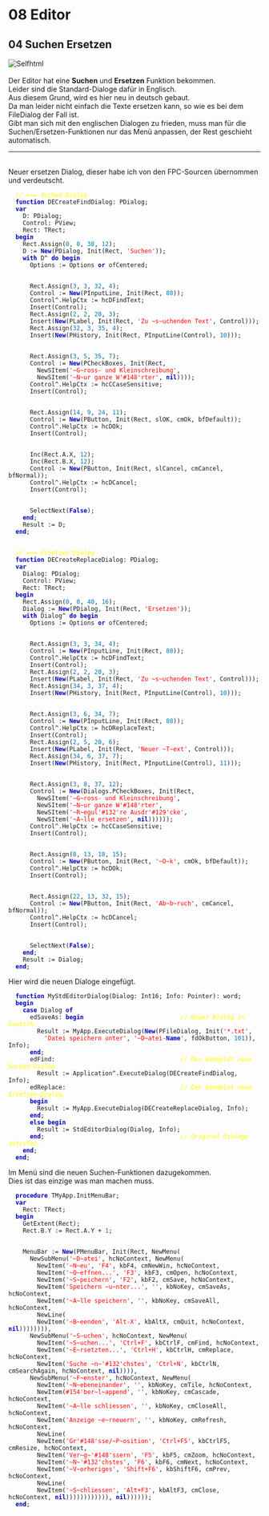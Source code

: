 <html>
    <b><h1>08 Editor</h1></b>
    <b><h2>04 Suchen Ersetzen</h2></b>
<img src="image.png" alt="Selfhtml"><br><br>
Der Editor hat eine <b>Suchen</b> und <b>Ersetzen</b> Funktion bekommen.<br>
Leider sind die Standard-Dialoge dafür in Englisch.<br>
Aus diesem Grund, wird es hier neu in deutsch gebaut.<br>
Da man leider nicht einfach die Texte ersetzen kann, so wie es bei dem FileDialog der Fall ist.<br>
Gibt man sich mit den englischen Dialogen zu frieden, muss man für die Suchen/Ersetzen-Funktionen nur das Menü anpassen, der Rest geschieht automatisch.<br>
<hr><br>
Neuer ersetzen Dialog, dieser habe ich von den FPC-Sourcen übernommen und verdeutscht.<br>
<pre><code>  <i><font color="#FFFF00">// === Suchen Dialog</font></i>
  <b><font color="0000BB">function</font></b> DECreateFindDialog: PDialog;
  <b><font color="0000BB">var</font></b>
    D: PDialog;
    Control: PView;
    Rect: TRect;
  <b><font color="0000BB">begin</font></b>
    Rect.Assign(<font color="#0077BB">0</font>, <font color="#0077BB">0</font>, <font color="#0077BB">38</font>, <font color="#0077BB">12</font>);
    D := <b><font color="0000BB">New</font></b>(PDialog, Init(Rect, <font color="#FF0000">'Suchen'</font>));
    <b><font color="0000BB">with</font></b> D^ <b><font color="0000BB">do</font></b> <b><font color="0000BB">begin</font></b>
      Options := Options <b><font color="0000BB">or</font></b> ofCentered;
<br>
      Rect.Assign(<font color="#0077BB">3</font>, <font color="#0077BB">3</font>, <font color="#0077BB">32</font>, <font color="#0077BB">4</font>);
      Control := <b><font color="0000BB">New</font></b>(PInputLine, Init(Rect, <font color="#0077BB">80</font>));
      Control^.HelpCtx := hcDFindText;
      Insert(Control);
      Rect.Assign(<font color="#0077BB">2</font>, <font color="#0077BB">2</font>, <font color="#0077BB">20</font>, <font color="#0077BB">3</font>);
      Insert(<b><font color="0000BB">New</font></b>(PLabel, Init(Rect, <font color="#FF0000">'Zu ~s~uchenden Text'</font>, Control)));
      Rect.Assign(<font color="#0077BB">32</font>, <font color="#0077BB">3</font>, <font color="#0077BB">35</font>, <font color="#0077BB">4</font>);
      Insert(<b><font color="0000BB">New</font></b>(PHistory, Init(Rect, PInputLine(Control), <font color="#0077BB">10</font>)));
<br>
      Rect.Assign(<font color="#0077BB">3</font>, <font color="#0077BB">5</font>, <font color="#0077BB">35</font>, <font color="#0077BB">7</font>);
      Control := <b><font color="0000BB">New</font></b>(PCheckBoxes, Init(Rect,
        NewSItem(<font color="#FF0000">'~G~ross- und Kleinschreibung'</font>,
        NewSItem(<font color="#FF0000">'~N~ur ganze W'</font><font color="#FF0000">#148</font><font color="#FF0000">'rter'</font>, <b><font color="0000BB">nil</font></b>))));
      Control^.HelpCtx := hcCCaseSensitive;
      Insert(Control);
<br>
      Rect.Assign(<font color="#0077BB">14</font>, <font color="#0077BB">9</font>, <font color="#0077BB">24</font>, <font color="#0077BB">11</font>);
      Control := <b><font color="0000BB">New</font></b>(PButton, Init(Rect, slOK, cmOk, bfDefault));
      Control^.HelpCtx := hcDOk;
      Insert(Control);
<br>
      Inc(Rect.A.X, <font color="#0077BB">12</font>);
      Inc(Rect.B.X, <font color="#0077BB">12</font>);
      Control := <b><font color="0000BB">New</font></b>(PButton, Init(Rect, slCancel, cmCancel, bfNormal));
      Control^.HelpCtx := hcDCancel;
      Insert(Control);
<br>
      SelectNext(<b><font color="0000BB">False</font></b>);
    <b><font color="0000BB">end</font></b>;
    Result := D;
  <b><font color="0000BB">end</font></b>;
<br>
  <i><font color="#FFFF00">// === Ersetzen Dialog</font></i>
  <b><font color="0000BB">function</font></b> DECreateReplaceDialog: PDialog;
  <b><font color="0000BB">var</font></b>
    Dialog: PDialog;
    Control: PView;
    Rect: TRect;
  <b><font color="0000BB">begin</font></b>
    Rect.Assign(<font color="#0077BB">0</font>, <font color="#0077BB">0</font>, <font color="#0077BB">40</font>, <font color="#0077BB">16</font>);
    Dialog := <b><font color="0000BB">New</font></b>(PDialog, Init(Rect, <font color="#FF0000">'Ersetzen'</font>));
    <b><font color="0000BB">with</font></b> Dialog^ <b><font color="0000BB">do</font></b> <b><font color="0000BB">begin</font></b>
      Options := Options <b><font color="0000BB">or</font></b> ofCentered;
<br>
      Rect.Assign(<font color="#0077BB">3</font>, <font color="#0077BB">3</font>, <font color="#0077BB">34</font>, <font color="#0077BB">4</font>);
      Control := <b><font color="0000BB">New</font></b>(PInputLine, Init(Rect, <font color="#0077BB">80</font>));
      Control^.HelpCtx := hcDFindText;
      Insert(Control);
      Rect.Assign(<font color="#0077BB">2</font>, <font color="#0077BB">2</font>, <font color="#0077BB">20</font>, <font color="#0077BB">3</font>);
      Insert(<b><font color="0000BB">New</font></b>(PLabel, Init(Rect, <font color="#FF0000">'Zu ~s~uchenden Text'</font>, Control)));
      Rect.Assign(<font color="#0077BB">34</font>, <font color="#0077BB">3</font>, <font color="#0077BB">37</font>, <font color="#0077BB">4</font>);
      Insert(<b><font color="0000BB">New</font></b>(PHistory, Init(Rect, PInputLine(Control), <font color="#0077BB">10</font>)));
<br>
      Rect.Assign(<font color="#0077BB">3</font>, <font color="#0077BB">6</font>, <font color="#0077BB">34</font>, <font color="#0077BB">7</font>);
      Control := <b><font color="0000BB">New</font></b>(PInputLine, Init(Rect, <font color="#0077BB">80</font>));
      Control^.HelpCtx := hcDReplaceText;
      Insert(Control);
      Rect.Assign(<font color="#0077BB">2</font>, <font color="#0077BB">5</font>, <font color="#0077BB">20</font>, <font color="#0077BB">6</font>);
      Insert(<b><font color="0000BB">New</font></b>(PLabel, Init(Rect, <font color="#FF0000">'Neuer ~T~ext'</font>, Control)));
      Rect.Assign(<font color="#0077BB">34</font>, <font color="#0077BB">6</font>, <font color="#0077BB">37</font>, <font color="#0077BB">7</font>);
      Insert(<b><font color="0000BB">New</font></b>(PHistory, Init(Rect, PInputLine(Control), <font color="#0077BB">11</font>)));
<br>
      Rect.Assign(<font color="#0077BB">3</font>, <font color="#0077BB">8</font>, <font color="#0077BB">37</font>, <font color="#0077BB">12</font>);
      Control := <b><font color="0000BB">New</font></b>(Dialogs.PCheckBoxes, Init(Rect,
        NewSItem(<font color="#FF0000">'~G~ross- und Kleinschreibung'</font>,
        NewSItem(<font color="#FF0000">'~N~ur ganze W'</font><font color="#FF0000">#148</font><font color="#FF0000">'rter'</font>,
        NewSItem(<font color="#FF0000">'~R~egul'</font><font color="#FF0000">#132</font><font color="#FF0000">'re Ausdr'</font><font color="#FF0000">#129</font><font color="#FF0000">'cke'</font>,
        NewSItem(<font color="#FF0000">'~A~lle ersetzen'</font>, <b><font color="0000BB">nil</font></b>))))));
      Control^.HelpCtx := hcCCaseSensitive;
      Insert(Control);
<br>
      Rect.Assign(<font color="#0077BB">8</font>, <font color="#0077BB">13</font>, <font color="#0077BB">18</font>, <font color="#0077BB">15</font>);
      Control := <b><font color="0000BB">New</font></b>(PButton, Init(Rect, <font color="#FF0000">'~O~k'</font>, cmOk, bfDefault));
      Control^.HelpCtx := hcDOk;
      Insert(Control);
<br>
      Rect.Assign(<font color="#0077BB">22</font>, <font color="#0077BB">13</font>, <font color="#0077BB">32</font>, <font color="#0077BB">15</font>);
      Control := <b><font color="0000BB">New</font></b>(PButton, Init(Rect, <font color="#FF0000">'Ab~b~ruch'</font>, cmCancel, bfNormal));
      Control^.HelpCtx := hcDCancel;
      Insert(Control);
<br>
      SelectNext(<b><font color="0000BB">False</font></b>);
    <b><font color="0000BB">end</font></b>;
    Result := Dialog;
  <b><font color="0000BB">end</font></b>;</code></pre>
Hier wird die neuen Dialoge eingefügt.<br>
<pre><code>  <b><font color="0000BB">function</font></b> MyStdEditorDialog(Dialog: Int16; Info: Pointer): word;
  <b><font color="0000BB">begin</font></b>
    <b><font color="0000BB">case</font></b> Dialog <b><font color="0000BB">of</font></b>
      edSaveAs: <b><font color="0000BB">begin</font></b>                           <i><font color="#FFFF00">// Neuer Dialog in Deutsch.</font></i>
        Result := MyApp.ExecuteDialog(<b><font color="0000BB">New</font></b>(PFileDialog, Init(<font color="#FF0000">'*.txt'</font>,
          <font color="#FF0000">'Datei speichern unter'</font>, <font color="#FF0000">'~D~atei-<b><font color="0000BB">Name</font></b>'</font>, fdOkButton, <font color="#0077BB">101</font>)), Info);
      <b><font color="0000BB">end</font></b>;
      edFind:                                   <i><font color="#FFFF00">// Der kommplet neue Suchen-Dialog.</font></i>
        Result := Application^.ExecuteDialog(DECreateFindDialog, Info);
      edReplace:                                <i><font color="#FFFF00">// Der kommplet neue Ersetzen-Dialog.</font></i>
      <b><font color="0000BB">begin</font></b>
        Result := MyApp.ExecuteDialog(DECreateReplaceDialog, Info);
      <b><font color="0000BB">end</font></b>;
      <b><font color="0000BB">else</font></b> <b><font color="0000BB">begin</font></b>
        Result := StdEditorDialog(Dialog, Info);
      <b><font color="0000BB">end</font></b>;                                      <i><font color="#FFFF00">// Original Dialoge aufrufen.</font></i>
    <b><font color="0000BB">end</font></b>;
  <b><font color="0000BB">end</font></b>;</code></pre>
Im Menü sind die neuen Suchen-Funktionen dazugekommen.<br>
Dies ist das einzige was man machen muss.<br>
<pre><code>  <b><font color="0000BB">procedure</font></b> TMyApp.InitMenuBar;
  <b><font color="0000BB">var</font></b>
    Rect: TRect;
  <b><font color="0000BB">begin</font></b>
    GetExtent(Rect);
    Rect.B.Y := Rect.A.Y + <font color="#0077BB">1</font>;
<br>
    MenuBar := <b><font color="0000BB">New</font></b>(PMenuBar, Init(Rect, NewMenu(
      NewSubMenu(<font color="#FF0000">'~D~atei'</font>, hcNoContext, NewMenu(
        NewItem(<font color="#FF0000">'~N~eu'</font>, <font color="#FF0000">'F4'</font>, kbF4, cmNewWin, hcNoContext,
        NewItem(<font color="#FF0000">'~O~effnen...'</font>, <font color="#FF0000">'F3'</font>, kbF3, cmOpen, hcNoContext,
        NewItem(<font color="#FF0000">'~S~peichern'</font>, <font color="#FF0000">'F2'</font>, kbF2, cmSave, hcNoContext,
        NewItem(<font color="#FF0000">'Speichern ~u~nter...'</font>, <font color="#FF0000">''</font>, kbNoKey, cmSaveAs, hcNoContext,
        NewItem(<font color="#FF0000">'~A~lle speichern'</font>, <font color="#FF0000">''</font>, kbNoKey, cmSaveAll, hcNoContext,
        NewLine(
        NewItem(<font color="#FF0000">'~B~eenden'</font>, <font color="#FF0000">'Alt-X'</font>, kbAltX, cmQuit, hcNoContext, <b><font color="0000BB">nil</font></b>)))))))),
      NewSubMenu(<font color="#FF0000">'~S~uchen'</font>, hcNoContext, NewMenu(
        NewItem(<font color="#FF0000">'~S~uchen...'</font>, <font color="#FF0000">'Ctrl+F'</font>, kbCtrlF, cmFind, hcNoContext,
        NewItem(<font color="#FF0000">'~E~rsetzten...'</font>, <font color="#FF0000">'Ctrl+H'</font>, kbCtrlH, cmReplace, hcNoContext,
        NewItem(<font color="#FF0000">'Suche ~n~'</font><font color="#FF0000">#132</font><font color="#FF0000">'chstes'</font>, <font color="#FF0000">'Ctrl+N'</font>, kbCtrlN, cmSearchAgain, hcNoContext, <b><font color="0000BB">nil</font></b>)))),
      NewSubMenu(<font color="#FF0000">'~F~enster'</font>, hcNoContext, NewMenu(
        NewItem(<font color="#FF0000">'~N~ebeneinander'</font>, <font color="#FF0000">''</font>, kbNoKey, cmTile, hcNoContext,
        NewItem(<font color="#FF0000">#154</font><font color="#FF0000">'ber~l~append'</font>, <font color="#FF0000">''</font>, kbNoKey, cmCascade, hcNoContext,
        NewItem(<font color="#FF0000">'~A~lle schliessen'</font>, <font color="#FF0000">''</font>, kbNoKey, cmCloseAll, hcNoContext,
        NewItem(<font color="#FF0000">'Anzeige ~e~rneuern'</font>, <font color="#FF0000">''</font>, kbNoKey, cmRefresh, hcNoContext,
        NewLine(
        NewItem(<font color="#FF0000">'Gr'</font><font color="#FF0000">#148</font><font color="#FF0000">'sse/~P~osition'</font>, <font color="#FF0000">'Ctrl+F5'</font>, kbCtrlF5, cmResize, hcNoContext,
        NewItem(<font color="#FF0000">'Ver~g~'</font><font color="#FF0000">#148</font><font color="#FF0000">'ssern'</font>, <font color="#FF0000">'F5'</font>, kbF5, cmZoom, hcNoContext,
        NewItem(<font color="#FF0000">'~N~'</font><font color="#FF0000">#132</font><font color="#FF0000">'chstes'</font>, <font color="#FF0000">'F6'</font>, kbF6, cmNext, hcNoContext,
        NewItem(<font color="#FF0000">'~V~orheriges'</font>, <font color="#FF0000">'Shift+F6'</font>, kbShiftF6, cmPrev, hcNoContext,
        NewLine(
        NewItem(<font color="#FF0000">'~S~chliessen'</font>, <font color="#FF0000">'Alt+F3'</font>, kbAltF3, cmClose, hcNoContext, <b><font color="0000BB">nil</font></b>)))))))))))), <b><font color="0000BB">nil</font></b>))))));
  <b><font color="0000BB">end</font></b>;</code></pre>
<br>
</html>
